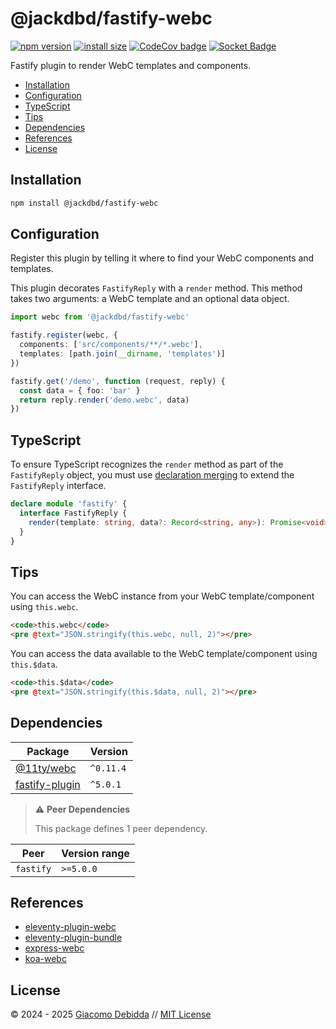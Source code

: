 # @jackdbd/fastify-webc

[![npm version](https://badge.fury.io/js/@jackdbd%2Ffastify-webc.svg)](https://badge.fury.io/js/@jackdbd%2Ffastify-webc)
[![install size](https://packagephobia.com/badge?p=@jackdbd/fastify-webc)](https://packagephobia.com/result?p=@jackdbd/fastify-webc)
[![CodeCov badge](https://codecov.io/gh/jackdbd/rapido/graph/badge.svg?token=BpFF8tmBYS)](https://app.codecov.io/gh/jackdbd/rapido?flags%5B0%5D=fastify-webc)
[![Socket Badge](https://socket.dev/api/badge/npm/package/@jackdbd/fastify-webc)](https://socket.dev/npm/package/@jackdbd/fastify-webc)

Fastify plugin to render WebC templates and components.

- [Installation](#installation)
- [Configuration](#configuration)
- [TypeScript](#typescript)
- [Tips](#tips)
- [Dependencies](#dependencies)
- [References](#references)
- [License](#license)

## Installation

```sh
npm install @jackdbd/fastify-webc
```

## Configuration

Register this plugin by telling it where to find your WebC components and templates.

This plugin decorates `FastifyReply` with a `render` method. This method takes two arguments: a WebC template and an optional data object.

```ts
import webc from '@jackdbd/fastify-webc'

fastify.register(webc, {
  components: ['src/components/**/*.webc'],
  templates: [path.join(__dirname, 'templates')]
})

fastify.get('/demo', function (request, reply) {
  const data = { foo: 'bar' }
  return reply.render('demo.webc', data)
})
```

## TypeScript

To ensure TypeScript recognizes the `render` method as part of the `FastifyReply` object, you must use [declaration merging](https://www.typescriptlang.org/docs/handbook/declaration-merging.html) to extend the `FastifyReply` interface.

```ts
declare module 'fastify' {
  interface FastifyReply {
    render(template: string, data?: Record<string, any>): Promise<void>
  }
}
```

## Tips

You can access the WebC instance from your WebC template/component using `this.webc`.

```html
<code>this.webc</code>
<pre @text="JSON.stringify(this.webc, null, 2)"></pre>
```

You can access the data available to the WebC template/component using `this.$data`.

```html
<code>this.$data</code>
<pre @text="JSON.stringify(this.$data, null, 2)"></pre>
```

## Dependencies

| Package | Version |
|---|---|
| [@11ty/webc](https://www.npmjs.com/package/@11ty/webc) | `^0.11.4` |
| [fastify-plugin](https://www.npmjs.com/package/fastify-plugin) | `^5.0.1` |

> ⚠️ **Peer Dependencies**
>
> This package defines 1 peer dependency.

| Peer | Version range |
|---|---|
| `fastify` | `>=5.0.0` |

## References

- [eleventy-plugin-webc](https://github.com/11ty/eleventy-plugin-webc/)
- [eleventy-plugin-bundle](https://github.com/11ty/eleventy-plugin-bundle/)
- [express-webc](https://github.com/NickColley/express-webc)
- [koa-webc](https://github.com/sombriks/koa-webc/)

## License

&copy; 2024 - 2025 [Giacomo Debidda](https://www.giacomodebidda.com/) // [MIT License](https://spdx.org/licenses/MIT.html)
